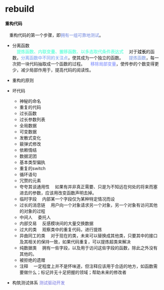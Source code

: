 # rebuild

#### 重构代码
  &emsp;重构代码的第一个步骤，即<font color=#7086DE>拥有一组可靠地测试</font>。

  * 分离函数	
     &emsp;<font color=#77FFDF>**提炼函数、内联变量、搬移函数、以多态取代条件表达式**</font>
     &emsp;对于**过长**的函数，<font color=#7098ED>分离函数中不同的关注点</font>，使其成为一个独立的函数。
     &emsp;<font color=#708EDE>提炼函数</font>，每一次把一块代码抽取成一个函数的过程。
     &emsp;<font color=#7080FD>移除局部变量</font>，使传参的个数变得更少，减少局部作用于，提高代码的阅读性。
   
  * 重构的原则
  * 坏代码
     -  神秘的命名
     -  重复的代码
     -  过长函数
     -  过长参数列表
     -  全局数据
     -  可变数据
     -  发散式变化
     -  䉈弹式修改
     -  依赖情结
     -  数据泥团
     - 基本类型偏执
     -  重复的switch
     -  循环语句
     -  冗赘的元素
        &emsp;
     - 夸夸其谈通用性
       &emsp;如果有并非真正需要、只是为不知远在何处的将来而塞进去的参数，应该用改变函数声明去掉。
     - 临时字段
        &emsp;内部某一个字段仅为某种特定情况而设
     - 过长的消息链
        &emsp;用户向一个对象请求另一个对象，另一个对象有访问其他的对象的过程
     - 中间人
        &emsp;委托人
     - 内部交易
        &emsp;反感模块间的大量交换数据
     - 过大的类
        &emsp;观察类中的重复代码，进行提炼
     - 异曲同工的类
        &emsp;对于现在的类，未来可以替换成其他类，只要其中的接口及其相关的保持一致，如果代码重复，可以提炼超类来解决
     - 纯数据类
        &emsp;拥有一些字段，以及用于访问这些字段的函数，除此之外没有其他的。
     - 被拒绝的遗赠
        &emsp;
     - 注释
        &emsp;一定程度上并不是怀味道，但注释应该用于合适的地方，如函数需要做什么；标记并无十足把握的领域；帮助未来的修改者

   * 构筑测试体系
     <font color=#7070DF>测试驱动开发</font>